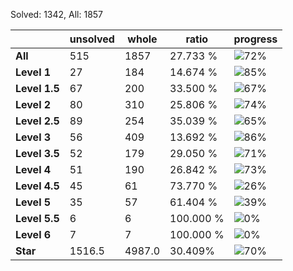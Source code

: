 Solved: 1342, All: 1857

| |unsolved|whole|ratio|progress|
|----|----|----|----|----|
|**All**| 515 | 1857 | 27.733 %| ![72%](https://progress-bar.dev/72?title=All) |
|**Level 1**| 27 | 184 | 14.674 %| ![85%](https://progress-bar.dev/85?title=Level+1++)|
|**Level 1.5**| 67 | 200 | 33.500 %| ![67%](https://progress-bar.dev/67?title=Level+1.5)|
|**Level 2**| 80 | 310 | 25.806 %| ![74%](https://progress-bar.dev/74?title=Level+2++)|
|**Level 2.5**| 89 | 254 | 35.039 %| ![65%](https://progress-bar.dev/65?title=Level+2.5)|
|**Level 3**| 56 | 409 | 13.692 %| ![86%](https://progress-bar.dev/86?title=Level+3++)|
|**Level 3.5**| 52 | 179 | 29.050 %| ![71%](https://progress-bar.dev/71?title=Level+3.5)|
|**Level 4**| 51 | 190 | 26.842 %| ![73%](https://progress-bar.dev/73?title=Level+4++)|
|**Level 4.5**| 45 | 61 | 73.770 %| ![26%](https://progress-bar.dev/26?title=Level+4.5)|
|**Level 5**| 35 | 57 | 61.404 %| ![39%](https://progress-bar.dev/39?title=Level+5++)|
|**Level 5.5**| 6 | 6 | 100.000 %| ![0%](https://progress-bar.dev/0?title=Level+5.5)|
|**Level 6**| 7 | 7 | 100.000 %| ![0%](https://progress-bar.dev/0?title=Level+6++)|
|**Star**|1516.5 | 4987.0 |30.409%| ![70%](https://progress-bar.dev/70?title=Star) |
